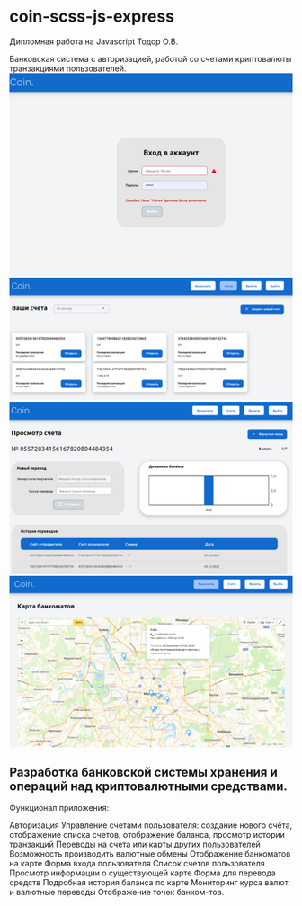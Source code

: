 # coin-scss-js-express
Дипломная работа на Javascript Тодор О.В.

Банковская система с авторизацией, работой со счетами криптовалюты транзакциями пользователей.
![Login preview](./preview/login.png)
![Accounts preview](./preview/accounts.png)
![Account preview](./preview/account.png)
![Banks preview](./preview/banks.png)


## Разработка банковской системы хранения и операций над криптовалютными средствами. 


Функционал приложения:

Авторизация 
Управление счетами пользователя: создание нового счёта, отображение списка  счетов, отображение баланса, просмотр истории транзакций 
Переводы на счета или карты других пользователей 
Возможность производить валютные обмены 
Отображение банкоматов на карте 
Форма входа пользователя 
Список счетов пользователя 
Просмотр информации о существующей карте 
Форма для перевода средств 
Подробная история баланса по карте 
Мониторинг курса валют и валютные переводы 
Отображение точек банком-тов.
 





